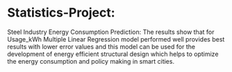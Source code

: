 # Statistics-Project:
Steel Industry Energy Consumption Prediction: The results show that for Usage_kWh Multiple Linear Regression model performed well provides best results with lower error values and this model can be used for the development of energy efficient structural design which helps to optimize the energy consumption and policy making in smart cities.
